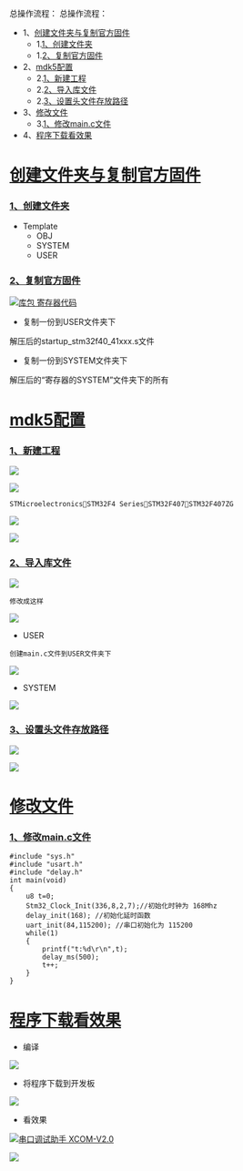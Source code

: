 总操作流程：
总操作流程：
- 1、[创建文件夹与复制官方固件](#STM-M4-01)
    - 1.[1、创建文件夹](#STM-M4-01-01)
    - 1.[2、复制官方固件](#STM-M4-01-02)
- 2、[mdk5配置](#STM-M4-02)
    - 2.[1、新建工程](#STM-M4-02-01)
    - 2.[2、导入库文件](#STM-M4-02-02)
    - 2.[3、设置头文件存放路径](#STM-M4-02-03)
- 3、[修改文件](#STM-M4-03)
    - 3.[1、修改main.c文件](#STM-M4-03-01)
- 4、[程序下载看效果](#STM-M4-04)

# <a name="STM-M4-01" href="#" >创建文件夹与复制官方固件</a>
### <a name="STM-M4-01-01" href="#" >1、创建文件夹</a>
- Template
    - OBJ
    - SYSTEM
    - USER
### <a name="STM-M4-01-02" href="#" >2、复制官方固件</a>
[![](https://img.shields.io/badge/库包-寄存器代码-green.svg "库包 寄存器代码")](https://pan.baidu.com/s/1JztijO2dfW3qkOnKnyNrAg)

- 复制一份到USER文件夹下

解压后的startup_stm32f40_41xxx.s文件

- 复制一份到SYSTEM文件夹下

解压后的“寄存器的SYSTEM”文件夹下的所有

# <a name="STM-M4-02" href="#" >mdk5配置</a>
### <a name="STM-M4-02-01" href="#" >1、新建工程</a>
![](image/4-1.png)

![](image/4-2.png)

`STMicroelectronicsSTM32F4 SeriesSTM32F407STM32F407ZG`

![](image/4-3.png)

![](image/4-4.png)

### <a name="STM-M4-02-02" href="#" >2、导入库文件</a>
![](image/4-5.png)

`修改成这样`

![](image/4-6.png)

- USER

`创建main.c文件到USER文件夹下`

![](image/4-7.png)

- SYSTEM

![](image/4-8.png)

### <a name="STM-M4-02-03" href="#" >3、设置头文件存放路径</a>
![](image/4-9.png)

![](image/4-10.png)

# <a name="STM-M4-03" href="#" >修改文件</a>

### <a name="STM-M4-03-01" href="#" >1、修改main.c文件</a>
```
#include "sys.h"
#include "usart.h"
#include "delay.h"
int main(void)
{
    u8 t=0;
    Stm32_Clock_Init(336,8,2,7);//初始化时钟为 168Mhz
    delay_init(168); //初始化延时函数
    uart_init(84,115200); //串口初始化为 115200
    while(1)
    {
        printf("t:%d\r\n",t);
        delay_ms(500);
        t++;
    }
}

```
# <a name="STM-M4-04" href="#" >程序下载看效果</a>
- 编译

![](image/4-11.png)

- 将程序下载到开发板

![](image/4-12.png)

- 看效果

[![](https://img.shields.io/badge/串口调试助手-XCOM--V2.0-green.svg "串口调试助手 XCOM-V2.0")](https://pan.baidu.com/s/1iMreHEGIuCFW5OooHrUAKQ)


![](image/4-13.gif)
